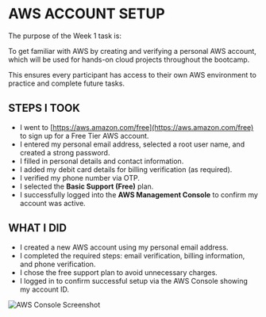 
# AWS ACCOUNT SETUP

The purpose of the Week 1 task is:

To get familiar with AWS by creating and verifying a personal AWS account, which will be used for hands-on cloud projects throughout the bootcamp.

This ensures every participant has access to their own AWS environment to practice and complete future tasks.

## STEPS I TOOK

- I went to [https://aws.amazon.com/free](https://aws.amazon.com/free) to sign up for a Free Tier AWS account.
- I entered my personal email address, selected a root user name, and created a strong password.
- I filled in personal details and contact information.
- I added my debit card details for billing verification (as required).
- I verified my phone number via OTP.
- I selected the **Basic Support (Free)** plan.
- I successfully logged into the **AWS Management Console** to confirm my account was active.



## WHAT I DID
- I created a new AWS account using my personal email address.
- I completed the required steps: email verification, billing information, and phone verification.
- I chose the free support plan to avoid unnecessary charges.
- I logged in to confirm successful setup via the AWS Console showing my account ID.


![AWS Console Screenshot](https://github.com/ChideraA080/CSN-Bootcamp-Week-1-AWS-Account-Setup/blob/main/CSN%20BOOTCAMP%20WEEK%201%20TASK/CSN%20BOOTCAMP%20WEEK%201.png)